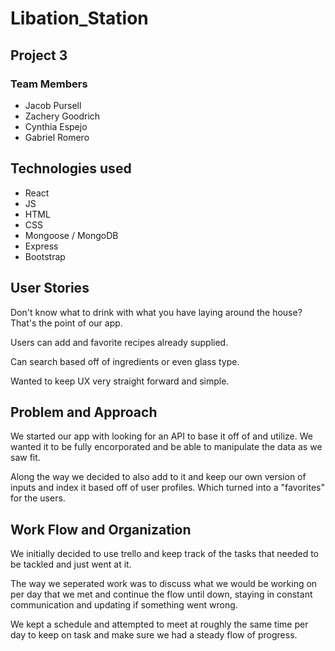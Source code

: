 # Libation_Station

## Project 3

### Team Members
- Jacob Pursell 
- Zachery Goodrich 
- Cynthia Espejo 
- Gabriel Romero

## Technologies used

* React
* JS
* HTML
* CSS
* Mongoose / MongoDB
* Express
* Bootstrap

## User Stories

Don't know what to drink with what you have laying around the house? That's the point of our app.

Users can add and favorite recipes already supplied.

Can search based off of ingredients or even glass type.

Wanted to keep UX very straight forward and simple. 

## Problem and Approach

We started our app with looking for an API to base it off of and utilize. We wanted it to be fully encorporated and be able to manipulate the data as we saw fit.

Along the way we decided to also add to it and keep our own version of inputs and index it based off of user profiles. Which turned into a "favorites" for the users. 

## Work Flow and Organization

We initially decided to use trello and keep track of the tasks that needed to be tackled and just went at it. 

The way we seperated work was to discuss what we would be working on per day that we met and continue the flow until down, staying in constant communication and updating if something went wrong. 

We kept a schedule and attempted to meet at roughly the same time per day to keep on task and make sure we had a steady flow of progress. 






